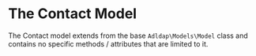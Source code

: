 # The Contact Model

The Contact model extends from the base `Adldap\Models\Model` class and contains
no specific methods / attributes that are limited to it.

